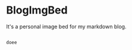 # BlogImgBed

It's a personal image bed for my markdown blog.

																				doee																
